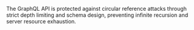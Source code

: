 The GraphQL API is protected against circular reference attacks through strict depth limiting and schema design, preventing infinite recursion and server resource exhaustion.